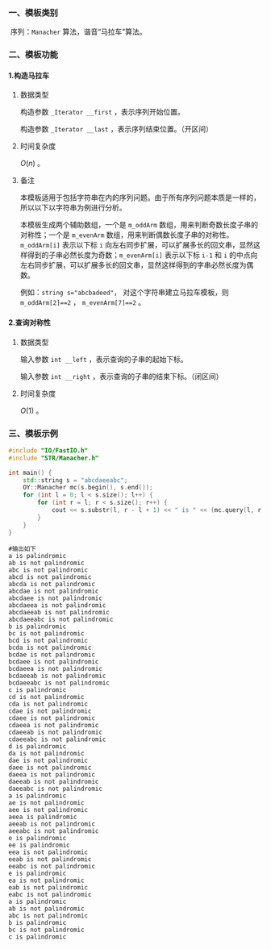 ### 一、模板类别

​	序列：`Manacher` 算法，谐音“马拉车”算法。

### 二、模板功能

#### 1.构造马拉车

1. 数据类型

   构造参数 `_Iterator __first` ，表示序列开始位置。

   构造参数 `_Iterator __last` ，表示序列结束位置。（开区间）

2. 时间复杂度

   $O(n)$ 。

3. 备注

   本模板适用于包括字符串在内的序列问题。由于所有序列问题本质是一样的，所以以下以字符串为例进行分析。

   本模板生成两个辅助数组，一个是 `m_oddArm` 数组，用来判断奇数长度子串的对称性；一个是 `m_evenArm` 数组，用来判断偶数长度子串的对称性。`m_oddArm[i]` 表示以下标 `i` 向左右同步扩展，可以扩展多长的回文串，显然这样得到的子串必然长度为奇数；`m_evenArm[i]` 表示以下标 `i-1` 和 `i` 的中点向左右同步扩展，可以扩展多长的回文串，显然这样得到的字串必然长度为偶数。

   例如：`string s="abcbadeed"`， 对这个字符串建立马拉车模板，则 `m_oddArm[2]==2` ， `m_evenArm[7]==2` 。

#### 2.查询对称性

1. 数据类型

   输入参数 `int __left` ，表示查询的子串的起始下标。

   输入参数 `int __right` ，表示查询的子串的结束下标。（闭区间）

2. 时间复杂度

   $O(1)$ 。


### 三、模板示例

```c++
#include "IO/FastIO.h"
#include "STR/Manacher.h"

int main() {
    std::string s = "abcdaeeabc";
    OY::Manacher mc(s.begin(), s.end());
    for (int l = 0; l < s.size(); l++) {
        for (int r = l; r < s.size(); r++) {
            cout << s.substr(l, r - l + 1) << " is " << (mc.query(l, r) ? "palindromic\n" : "not palindromic\n");
        }
    }
}
```

```
#输出如下
a is palindromic
ab is not palindromic
abc is not palindromic
abcd is not palindromic
abcda is not palindromic
abcdae is not palindromic
abcdaee is not palindromic
abcdaeea is not palindromic
abcdaeeab is not palindromic
abcdaeeabc is not palindromic
b is palindromic
bc is not palindromic
bcd is not palindromic
bcda is not palindromic
bcdae is not palindromic
bcdaee is not palindromic
bcdaeea is not palindromic
bcdaeeab is not palindromic
bcdaeeabc is not palindromic
c is palindromic
cd is not palindromic
cda is not palindromic
cdae is not palindromic
cdaee is not palindromic
cdaeea is not palindromic
cdaeeab is not palindromic
cdaeeabc is not palindromic
d is palindromic
da is not palindromic
dae is not palindromic
daee is not palindromic
daeea is not palindromic
daeeab is not palindromic
daeeabc is not palindromic
a is palindromic
ae is not palindromic
aee is not palindromic
aeea is palindromic
aeeab is not palindromic
aeeabc is not palindromic
e is palindromic
ee is palindromic
eea is not palindromic
eeab is not palindromic
eeabc is not palindromic
e is palindromic
ea is not palindromic
eab is not palindromic
eabc is not palindromic
a is palindromic
ab is not palindromic
abc is not palindromic
b is palindromic
bc is not palindromic
c is palindromic

```


